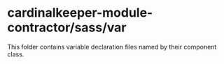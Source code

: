 # cardinalkeeper-module-contractor/sass/var

This folder contains variable declaration files named by their component class.
